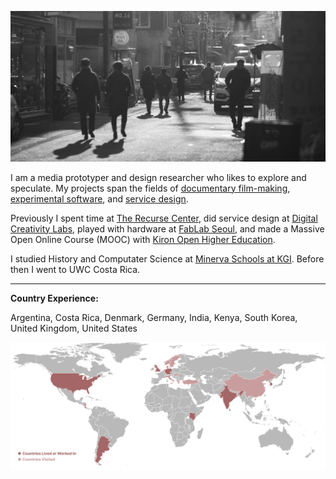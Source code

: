 ![a photo from Daerim-dong, Seoul](img/cropped_daerim.jpg)

I am a media prototyper and design researcher who likes to explore and speculate. My projects span the fields of <a href="https://jskjott.com/#auto_rickshaw.md">documentary film-making</a>, <a href="https://jskjott.com/#git_for_filmmakers.md">experimental software</a>, and <a href="https://jskjott.com/#service_design.md">service design</a>.

Previously I spent time at <a href="https://www.recurse.com">The Recurse Center</a>, did service design at <a href="https://www.digitalcreativity.ac.uk">Digital Creativity Labs</a>, played with hardware at <a href="https://www.fablab-seoul.org">FabLab Seoul</a>, and made a Massive Open Online Course (MOOC) with <a href="https://www.kiron.ngo">Kiron Open Higher Education</a>.

I studied History and Computater Science at <a href="https://www.minerva.kgi.edu">Minerva Schools at KGI</a>. Before then I went to UWC Costa Rica.
___

**Country Experience:**

Argentina, Costa Rica, Denmark, Germany, India, Kenya, South Korea, United Kingdom, United States


![a world map - the places where I have spent time are colored](img/presence.png)
